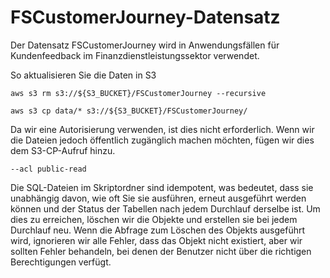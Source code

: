 FSCustomerJourney-Datensatz
===========================

Der Datensatz FSCustomerJourney wird in Anwendungsfällen für Kundenfeedback im Finanzdienstleistungssektor verwendet.

So aktualisieren Sie die Daten in S3

    aws s3 rm s3://${S3_BUCKET}/FSCustomerJourney --recursive   

    aws s3 cp data/* s3://${S3_BUCKET}/FSCustomerJourney/ 

Da wir eine Autorisierung verwenden, ist dies nicht erforderlich. Wenn wir die Dateien jedoch öffentlich zugänglich machen möchten, fügen wir dies dem S3-CP-Aufruf hinzu.

    --acl public-read    

Die SQL-Dateien im Skriptordner sind idempotent, was bedeutet, dass sie unabhängig davon, wie oft Sie sie ausführen, erneut ausgeführt werden können und der Status der Tabellen nach jedem Durchlauf derselbe ist. Um dies zu erreichen, löschen wir die Objekte und erstellen sie bei jedem Durchlauf neu. Wenn die Abfrage zum Löschen des Objekts ausgeführt wird, ignorieren wir alle Fehler, dass das Objekt nicht existiert, aber wir sollten Fehler behandeln, bei denen der Benutzer nicht über die richtigen Berechtigungen verfügt.
